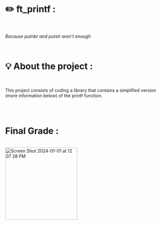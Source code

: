 <h1><strong>✏️ ft_printf : </strong></h1><br>
<p><i>Because putnbr and putstr aren’t enough </i><p><br>
<h1>💡 About the project : </h1><br>
<p>This project consists of coding a library that contains a simplified version (more
information below) of the printf function.</p> <br><br>

<h1>Final Grade : </h1> <br>
<img width="230" alt="Screen Shot 2024-01-01 at 12 07 28 PM" src="https://github.com/fateemaazaahraae/ft_printf/assets/133344215/551d778a-552f-4e36-9082-7d3acc702459">
